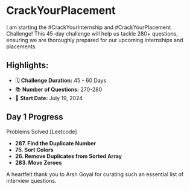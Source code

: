 # CrackYourPlacement

I am starting the #CrackYourInternship and #CrackYourPlacement Challenge! This 45-day challenge will help us tackle 280+ questions, ensuring we are thoroughly prepared for our upcoming internships and placements.

## Highlights:
- 🗓 **Challenge Duration:** 45 - 60 Days
- 📚 **Number of Questions:** 270-280
- 🚀 **Start Date:** July 19, 2024
  
## Day 1 Progress 
Problems Solved [Leetcode]
- **287. Find the Duplicate Number**
- **75. Sort Colors**
- **26. Remove Duplicates from Sorted Array**
- **283. Move Zeroes**

A heartfelt thank you to Arsh Goyal for curating such an essential list of interview questions.
       
